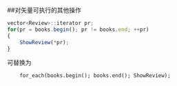 ##对矢量可执行的其他操作

```javascript
vector<Review>::iterator pr;
for(pr = books.begin(); pr != books.end; ++pr)
{
    ShowReview(*pr);
}
```
可替换为

        for_each(books.begin(); books.end(); ShowReview);

